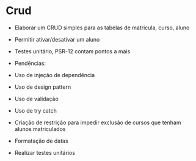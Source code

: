 # Crud

- Elaborar um CRUD simples para as tabelas de matricula, curso, aluno
- Permitir ativar/desativar um aluno
- Testes unitário, PSR-12 contam pontos a mais

- Pendências: 
- Uso de injeção de dependência
- Uso de design pattern
- Uso de validação
- Uso de try catch
- Criação de restrição para impedir exclusão de cursos que tenham alunos matriculados
- Formatação de datas
- Realizar testes unitários
